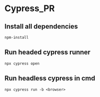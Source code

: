 # Cypress_PR

## Install all dependencies
```npm-install```

## Run headed cypress runner
```npx cypress open```

## Run headless cypress in cmd
```npx cypress run -b <browser>```